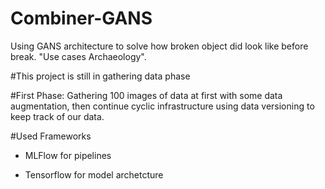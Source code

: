 # Combiner-GANS
Using GANS architecture to solve how broken object did look like before break. "Use cases Archaeology".

#This project is still in gathering data phase 

#First Phase:
Gathering 100 images of data at first with some data augmentation, then continue cyclic infrastructure using data versioning to keep track of our data.

#Used Frameworks
- MLFlow for pipelines

- Tensorflow for model archetcture

